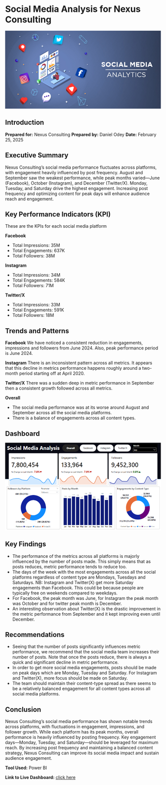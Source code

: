 # Social Media Analysis for Nexus Consulting
![social media img](Social-Media-analytics.jpg)

## Introduction
**Prepared for:** Nexus Consulting
**Prepared by:** Daniel Odey
**Date:** February 25, 2025

## Executive Summary
Nexus Consulting’s social media performance fluctuates across platforms, with engagement heavily influenced by post frequency. August and September saw the weakest performance, while peak months varied—June (Facebook), October (Instagram), and December (Twitter/X). Monday, Tuesday, and Saturday drive the highest engagement. Increasing post frequency and optimizing content for peak days will enhance audience reach and engagement. 

## Key Performance Indicators (KPI)
These are the KPIs for each social media platform

**Facebook**
 - Total Impressions: 35M
 - Total Engagements: 637K
 - Total Followers: 38M

**Instagram**
 - Total Impressions: 34M
 - Total Engagements: 584K
 - Total Followers: 71M

**Twitter/X**
 - Total Impressions: 33M
 - Total Engagements: 591K
 - Total Followers: 18M

## Trends and Patterns
**Facebook**
We have noticed a consistent reduction in engagements, impressions and followers from June 2024. Also, peak performance period is June 2024. 

**Instagram**
There is an inconsistent pattern across all metrics. It appears that this decline in metrics performance happens roughly around a two-month period starting off at April 2020. 

**Twitter/X**
There was a sudden deep in metric performance in September then a consistent growth followed across all metrics. 

**Overall**
 - The social media performance was at its worse around August and September across all the social media platforms.
 - There is a balance of engagements across all content types.
   
## Dashboard
![dashboard](social_media_dashboard.PNG)

## Key Findings
 - The performance of the metrics across all platforms is majorly influenced by the number of posts made. This simply means that as posts reduces, metric performance tends to reduce too.
 - The days of the week with the most engagements across all the social platforms regardless of content type are Mondays, Tuesdays and Saturdays. NB: Instagram and Twitter(X) get more Saturday engagements than Facebook. This could be because people are typically free on weekends compared to weekdays. 
- For Facebook, the peak month was June, for Instagram the peak month was October and for twitter peak month is December.
 - An interesting observation about Twitter(X) is the drastic improvement in the metric performance from September and it kept improving even until December. 

## Recommendations
 - Seeing that the number of posts significantly influences metric performance, we recommend that the social media team increases their number of posts. Note that once the posts reduce, there is always a quick and significant decline in metric performance.
 - In order to get more social media engagements, posts should be made on peak days which are Monday, Tuesday and Saturday. For Instagram and Twitter(X), more focus should be made on Saturday.
 - The team should maintain their content-type spread as there seems to be a relatively balanced engagement for all content types across all social media platforms. 

## Conclusion
Nexus Consulting’s social media performance has shown notable trends across platforms, with fluctuations in engagement, impressions, and follower growth. While each platform has its peak months, overall performance is heavily influenced by posting frequency. Key engagement days—Monday, Tuesday, and Saturday—should be leveraged for maximum reach. By increasing post frequency and maintaining a balanced content strategy, Nexus Consulting can improve its social media impact and sustain audience engagement.

**Tool Used:** Power BI

**Link to Live Dashboard:** [click here](https://app.powerbi.com/view?r=eyJrIjoiNTFlNDU1NDUtZWU2ZC00YWIxLTkyOWQtYTgwOTIzMGVmZGMzIiwidCI6IjZjNzQ3Mzg1LTUyNTktNDcwMS05MTkzLTc5ZTkxNWNlYjA3ZSJ9)

